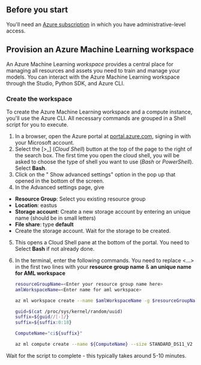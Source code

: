 ## Before you start

You'll need an [Azure subscription](https://azure.microsoft.com/free?azure-portal=true) in which you have administrative-level access.

## Provision an Azure Machine Learning workspace

An Azure Machine Learning *workspace* provides a central place for managing all resources and assets you need to train and manage your models. You can interact with the Azure Machine Learning workspace through the Studio, Python SDK, and Azure CLI. 

### Create the workspace 

To create the Azure Machine Learning workspace and a compute instance, you'll use the Azure CLI. All necessary commands are grouped in a Shell script for you to execute.

1. In a browser, open the Azure portal at [portal.azure.com](https://portal.azure.com/?azure-portal=true), signing in with your Microsoft account.
2. Select the \[>_] (*Cloud Shell*) button at the top of the page to the right of the search box. The first time you open the cloud shell, you will be asked to choose the type of shell you want to use (*Bash* or *PowerShell*). Select **Bash**.
3. Click on the " Show advanced settings" option in the pop up that opened in the bottom of the screen.  
4. In the Advanced settings page, give  
  - **Resource Group**: Select you existing resource group
  - **Location**: eastus
  - **Storage account**: Create a new storage account by entering an unique name (should be in small letters)
  - **File share**: type **default** 
  - Create the storage account. Wait for the storage to be created.
5. This opens a Cloud Shell pane at the bottom of the portal. You need to Select **Bash** if not already done.  
6. In the terminal, enter the following commands. You need to replace <...> in the first two lines with your **resource group name** & **an unique name for AML workspace**

    ```bash
    resourceGroupName=<Enter your resource group name here>
    amlWorkspaceName=<Enter name for aml workspace>

    az ml workspace create --name $amlWorkspaceName -g $resourceGroupName

    guid=$(cat /proc/sys/kernel/random/uuid)
    suffix=${guid//[-]/}
    suffix=${suffix:0:18}

    ComputeName="ci${suffix}"

    az ml compute create --name ${ComputeName} --size STANDARD_DS11_V2 --type ComputeInstance -w $amlWorkspaceName -g $resourceGroupName
 
    ```

Wait for the script to complete - this typically takes around 5-10 minutes. 
